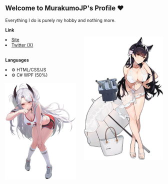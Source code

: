 ## Welcome to MurakumoJP's Profile ❤
<div>
  <p>Everything I do is purely my hobby and nothing more.</p>
  <p><b>Link</b></p>
  <img align="right" src="Assets/AtagoSummer.png" width="50%"/>
  <li><a href="https://murakumo-jp.github.io/">Site</a></li>
  <li><a href="https://twitter.com/MurakumoJP">Twitter (X)</a></li>
  <br/>
  <p><b>Languages</b></p>
  <li>⚙ HTML/CSS/JS</li>
  <li>⚙ C# WPF (50%)</li>
  <br/>
  <img align="left" src="Assets/PrinzEugenSport.png" width="45%"/>
</div>
